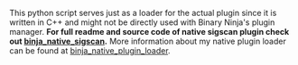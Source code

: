 This python script serves just as a loader for the actual plugin since it is written in C++ and might not be directly used with Binary Ninja's plugin manager.
**For full readme and source code of native sigscan plugin check out [binja_native_sigscan](https://github.com/rikodot/binja_native_sigscan).**
More information about my native plugin loader can be found at [binja_native_plugin_loader](https://github.com/rikodot/binja_native_plugin_loader).